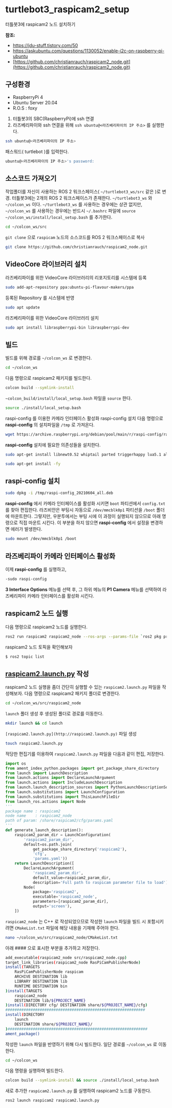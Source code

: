 # turtlebot3_raspicam2_setup
터틀봇3에 raspicam2 노드 설치하기

**참조:** 
- https://jdu-stuff.tistory.com/50
- https://askubuntu.com/questions/1130052/enable-i2c-on-raspberry-pi-ubuntu
- [https://github.com/christianrauch/raspicam2_node.git](https://github.com/christianrauch/raspicam2_node.git)

## 구성환경
- RaspberryPi 4
- Ubuntu Server 20.04
- R.O.S : foxy

1. 터틀봇3의 SBC(RaspberryPi)에 ssh 연결
2. 라즈베리파이와 ssh 연결을 위해 `ssh ubuntu@<라즈베리파이의 IP 주소>` 를 실행한다. 
```bash
ssh ubuntu@<라즈베리파이의 IP 주소>
```
패스워드( turtlebot )를 입력한다. 
```bash
ubuntu@<라즈베리파이의 IP 주소>'s password: 
```
## 소스코드 가져오기
작업폴더를 자신이 사용하는 ROS 2 워크스페이스( `~/turtlebot3_ws/src` 같은 )로 변경.
터틀봇3에는 2개의 ROS 2 워크스페이스가 존재한다. `~/turtlebot3_ws` 와 `~/colcon_ws` 이다. `~/turtlebot3_ws` 를 사용하는 경우에는 상관 없지만, `~/colcon_ws` 를 사용하는 경우에는 반드시 `~/.bashrc` 파일에 `source ~/colcon_ws/install/local_setup.bash` 를 추가한다.
```bash
cd ~/colcon_ws/src
```
`git clone` 으로 `raspicam` 노드의 소스코드를 ROS 2 워크스페이스로 복사
```bash
git clone https://github.com/christianrauch/raspicam2_node.git
```
## VideoCore 라이브러리 설치
라즈베리파이를 위한 VideoCore 라이브러리의 리포지토리를 시스템에 등록
```bash
sudo add-apt-repository ppa:ubuntu-pi-flavour-makers/ppa
```
등록된 Repository 를 시스템에 반영
```bash
sudo apt update
```
라즈베리파이를 위한 VideoCore 라이브러리 설치
```bash
sudo apt install libraspberrypi-bin libraspberrypi-dev
```
## 빌드
빌드를 위해 경로를 `~/colcon_ws` 로 변경한다.
```bash
cd ~/colcon_ws
```
다음 명령으로 raspicam2 패키지를 빌드한다.
```bash
colcon build --symlink-install
```
`~colcon_build/install/local_setup.bash` 파일을 `source` 한다.
```bash
source ./install/local_setup.bash
```
raspi-config 를 이용한 카메라 인터페이스 활성화
raspi-config 설치
다음 명령으로 **raspi-config** 의 설치파일을 `/tmp` 로 가져온다.
```bash
wget https://archive.raspberrypi.org/debian/pool/main/r/raspi-config/raspi-config_20210604_all.deb -P /tmp
```
**raspi-config** 설치에 필요한 의존성들을 설치한다.
```bash
sudo apt-get install libnewt0.52 whiptail parted triggerhappy lua5.1 alsa-utils -y
```
```bash
sudo apt-get install -fy
```
## raspi-config 설치
```bash
sudo dpkg -i /tmp/raspi-config_20210604_all.deb
```
**raspi-config** 에서 카메라 인터페이스를 활성화 시키면 `boot` 파티션에서 `config.txt` 를 찾아 편집한다. 라즈비안은 부팅시 자동으로  `/dev/mmcblk0p1` 파티션을 `/boot` 폴더에 마운트한다. 그렇지만, 우분투에서는 부팅 시에 이 과정이 실행되지 않으므로 아래 명령으로 직접 마운트 시킨다. 이 부분을 하지 않으면 **raspi-config** 에서 설정을 변경하면 에러가 발생한다. 
```bash
sudo mount /dev/mmcblk0p1 /boot
```
## 라즈베리파이 카메라 인터페이스 활성화
이제 **raspi-config** 를 실행하고, 
```bash
-sudo raspi-config
```
**3 Interface Options** 메뉴를 선택 후, 그 하위 메뉴의 **P1 Camera** 메뉴를 선택하여 라즈베리파이 카메라 인터페이스를 활성화 시킨다. 
## raspicam2 노드 실행
다음 명령으로 raspicam2 노드를 실행한다.
```bash
ros2 run raspicam2 raspicam2_node --ros-args --params-file `ros2 pkg prefix raspicam2`/share/raspicam2/cfg/params.yaml
```
raspicam2 노드 토픽을 확인해보자
```bash
$ ros2 topic list
```
## [raspicam2.launch.py](http://raspicam2.launch.py) 작성
raspicam2 노드 실행을 좀더 간단히 실행할 수 있는 `raspicam2.launch.py` 파일을 작성해보자.
다음 명령으로 raspicam2 패키지 폴더로 변경한다.
```bash
cd ~/colcon_ws/src/raspicam2_node
```
`launch` 폴더 생성 후 생성된 폴더로 경로를 이동한다.
```bash
mkdir launch && cd launch
```
`[raspicam2.launch.py](http://raspicam2.launch.py)` 파일 생성
```bash
touch raspicam2.launch.py
```
적당한 편집기를 이용하여 `raspicam2.launch.py` 파일을 다음과 같이 편집, 저장한다. 
```python
import os
from ament_index_python.packages import get_package_share_directory
from launch import LaunchDescription
from launch.actions import DeclareLaunchArgument
from launch.actions import IncludeLaunchDescription
from launch.launch_description_sources import PythonLaunchDescriptionSource
from launch.substitutions import LaunchConfiguration
from launch.substitutions import ThisLaunchFileDir
from launch_ros.actions import Node
'''
package name : raspicam2
node name    : raspicam2_node
path of param: /share/raspicam2/cfg/params.yaml
'''
def generate_launch_description():
    raspicam2_param_dir = LaunchConfiguration(
        'raspicam2_param_dir',
        default=os.path.join(
            get_package_share_directory('raspicam2'),
            'cfg',
            'params.yaml'))
    return LaunchDescription([
        DeclareLaunchArgument(
            'raspicam2_param_dir',
            default_value=raspicam2_param_dir,
            description='Full path to raspicam parameter file to load'),
        Node(
            package='raspicam2',
            executable='raspicam2_node',
            parameters=[raspicam2_param_dir],
            output='screen'),
    ])
```
`raspicam2_node` 는 C++ 로 작성되었으므로 작성한 `launch` 파일을 빌드 시 포함시키려면 `CMakeList.txt` 파일에 해당 내용을 기재해 주어야 한다.
```bash
nano ~/colcon_ws/src/raspicam2_node/CMakeList.txt
```
아래 #### 으로 표시한 부분을 추가하고 저장한다. 
```bash
add_executable(raspicam2_node src/raspicam2_node.cpp)
target_link_libraries(raspicam2_node RasPiCamPublisherNode)
install(TARGETS
    RasPiCamPublisherNode raspicam
    ARCHIVE DESTINATION lib
    LIBRARY DESTINATION lib
    RUNTIME DESTINATION bin
)install(TARGETS
    raspicam2_node
    DESTINATION lib/${PROJECT_NAME}
)install(DIRECTORY cfg/ DESTINATION share/${PROJECT_NAME}/cfg)
#############################################################
install(DIRECTORY
    launch
    DESTINATION share/${PROJECT_NAME}/
)#############################################################
ament_package()
```
작성한 `launch` 파일을 반영하기 위해 다시 빌드한다. 일단 경로를 `~/colcon_ws` 로 이동한다.
```bash
cd ~/colcon_ws
```
다음 명령을 실행하여 빌드한다.
```bash
colcon build --symlink-install && source ./install/local_setup.bash
```
새로 추가한 `raspicam2.launch.py` 를 실행하여 raspicam2 노드를 구동한다.
```bash
ros2 launch raspicam2 raspicam2.launch.py
```
